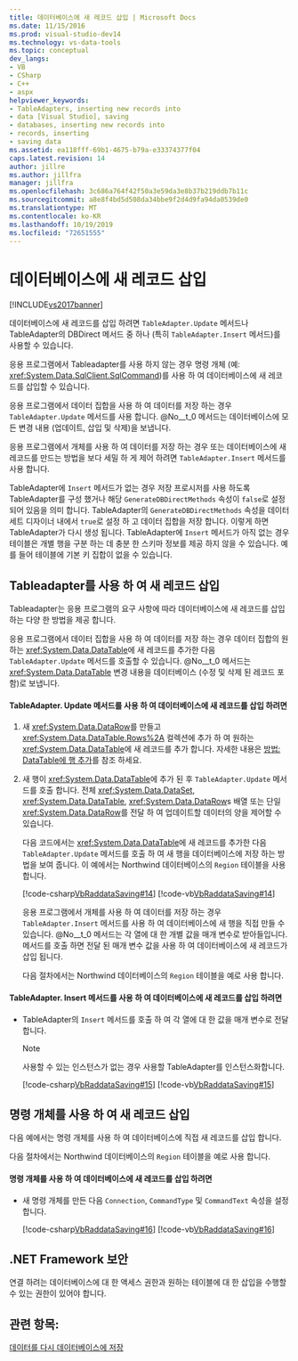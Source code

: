 ```yaml
---
title: 데이터베이스에 새 레코드 삽입 | Microsoft Docs
ms.date: 11/15/2016
ms.prod: visual-studio-dev14
ms.technology: vs-data-tools
ms.topic: conceptual
dev_langs:
- VB
- CSharp
- C++
- aspx
helpviewer_keywords:
- TableAdapters, inserting new records into
- data [Visual Studio], saving
- databases, inserting new records into
- records, inserting
- saving data
ms.assetid: ea118fff-69b1-4675-b79a-e33374377f04
caps.latest.revision: 14
author: jillre
ms.author: jillfra
manager: jillfra
ms.openlocfilehash: 3c686a764f42f50a3e59da3e8b37b219ddb7b11c
ms.sourcegitcommit: a8e8f4bd5d508da34bbe9f2d4d9fa94da0539de0
ms.translationtype: MT
ms.contentlocale: ko-KR
ms.lasthandoff: 10/19/2019
ms.locfileid: "72651555"
---
```

# <a name="insert-new-records-into-a-database"></a>데이터베이스에 새 레코드 삽입
[!INCLUDE[vs2017banner](../includes/vs2017banner.md)]

데이터베이스에 새 레코드를 삽입 하려면 `TableAdapter.Update` 메서드나 TableAdapter의 DBDirect 메서드 중 하나 (특히 `TableAdapter.Insert` 메서드)를 사용할 수 있습니다.

 응용 프로그램에서 Tableadapter를 사용 하지 않는 경우 명령 개체 (예: <xref:System.Data.SqlClient.SqlCommand>)를 사용 하 여 데이터베이스에 새 레코드를 삽입할 수 있습니다.

 응용 프로그램에서 데이터 집합을 사용 하 여 데이터를 저장 하는 경우 `TableAdapter.Update` 메서드를 사용 합니다. @No__t_0 메서드는 데이터베이스에 모든 변경 내용 (업데이트, 삽입 및 삭제)을 보냅니다.

 응용 프로그램에서 개체를 사용 하 여 데이터를 저장 하는 경우 또는 데이터베이스에 새 레코드를 만드는 방법을 보다 세밀 하 게 제어 하려면 `TableAdapter.Insert` 메서드를 사용 합니다.

 TableAdapter에 `Insert` 메서드가 없는 경우 저장 프로시저를 사용 하도록 TableAdapter를 구성 했거나 해당 `GenerateDBDirectMethods` 속성이 `false`로 설정 되어 있음을 의미 합니다. TableAdapter의 `GenerateDBDirectMethods` 속성을 데이터 세트 디자이너 내에서 `true`로 설정 하 고 데이터 집합을 저장 합니다. 이렇게 하면 TableAdapter가 다시 생성 됩니다. TableAdapter에 `Insert` 메서드가 아직 없는 경우 테이블은 개별 행을 구분 하는 데 충분 한 스키마 정보를 제공 하지 않을 수 있습니다. 예를 들어 테이블에 기본 키 집합이 없을 수 있습니다.

## <a name="insert-new-records-by-using-tableadapters"></a>Tableadapter를 사용 하 여 새 레코드 삽입
 Tableadapter는 응용 프로그램의 요구 사항에 따라 데이터베이스에 새 레코드를 삽입 하는 다양 한 방법을 제공 합니다.

 응용 프로그램에서 데이터 집합을 사용 하 여 데이터를 저장 하는 경우 데이터 집합의 원하는 <xref:System.Data.DataTable>에 새 레코드를 추가한 다음 `TableAdapter.Update` 메서드를 호출할 수 있습니다. @No__t_0 메서드는 <xref:System.Data.DataTable> 변경 내용을 데이터베이스 (수정 및 삭제 된 레코드 포함)로 보냅니다.

#### <a name="to-insert-new-records-into-a-database-by-using-the-tableadapterupdate-method"></a>TableAdapter. Update 메서드를 사용 하 여 데이터베이스에 새 레코드를 삽입 하려면

1. 새 <xref:System.Data.DataRow>를 만들고 <xref:System.Data.DataTable.Rows%2A> 컬렉션에 추가 하 여 원하는 <xref:System.Data.DataTable>에 새 레코드를 추가 합니다. 자세한 내용은 [방법: DataTable에 행 추가](https://msdn.microsoft.com/library/78ebbb43-c402-49cf-81da-0715289487bf)를 참조 하세요.

2. 새 행이 <xref:System.Data.DataTable>에 추가 된 후 `TableAdapter.Update` 메서드를 호출 합니다. 전체 <xref:System.Data.DataSet>, <xref:System.Data.DataTable>, <xref:System.Data.DataRow>s 배열 또는 단일 <xref:System.Data.DataRow>를 전달 하 여 업데이트할 데이터의 양을 제어할 수 있습니다.

    다음 코드에서는 <xref:System.Data.DataTable>에 새 레코드를 추가한 다음 `TableAdapter.Update` 메서드를 호출 하 여 새 행을 데이터베이스에 저장 하는 방법을 보여 줍니다. 이 예에서는 Northwind 데이터베이스의 `Region` 테이블을 사용 합니다.

    [!code-csharp[VbRaddataSaving#14](../snippets/csharp/VS_Snippets_VBCSharp/VbRaddataSaving/CS/Form5.cs#14)]
    [!code-vb[VbRaddataSaving#14](../snippets/visualbasic/VS_Snippets_VBCSharp/VbRaddataSaving/VB/Form5.vb#14)]

   응용 프로그램에서 개체를 사용 하 여 데이터를 저장 하는 경우 `TableAdapter.Insert` 메서드를 사용 하 여 데이터베이스에 새 행을 직접 만들 수 있습니다. @No__t_0 메서드는 각 열에 대 한 개별 값을 매개 변수로 받아들입니다. 메서드를 호출 하면 전달 된 매개 변수 값을 사용 하 여 데이터베이스에 새 레코드가 삽입 됩니다.

   다음 절차에서는 Northwind 데이터베이스의 `Region` 테이블을 예로 사용 합니다.

#### <a name="to-insert-new-records-into-a-database-by-using-the-tableadapterinsert-method"></a>TableAdapter. Insert 메서드를 사용 하 여 데이터베이스에 새 레코드를 삽입 하려면

- TableAdapter의 `Insert` 메서드를 호출 하 여 각 열에 대 한 값을 매개 변수로 전달 합니다.

    > [!NOTE]
    > 사용할 수 있는 인스턴스가 없는 경우 사용할 TableAdapter를 인스턴스화합니다.

     [!code-csharp[VbRaddataSaving#15](../snippets/csharp/VS_Snippets_VBCSharp/VbRaddataSaving/CS/Class1.cs#15)]
     [!code-vb[VbRaddataSaving#15](../snippets/visualbasic/VS_Snippets_VBCSharp/VbRaddataSaving/VB/Class1.vb#15)]

## <a name="insert-new-records-by-using-command-objects"></a>명령 개체를 사용 하 여 새 레코드 삽입
 다음 예에서는 명령 개체를 사용 하 여 데이터베이스에 직접 새 레코드를 삽입 합니다.

 다음 절차에서는 Northwind 데이터베이스의 `Region` 테이블을 예로 사용 합니다.

#### <a name="to-insert-new-records-into-a-database-by-using-command-objects"></a>명령 개체를 사용 하 여 데이터베이스에 새 레코드를 삽입 하려면

- 새 명령 개체를 만든 다음 `Connection`, `CommandType` 및 `CommandText` 속성을 설정 합니다.

     [!code-csharp[VbRaddataSaving#16](../snippets/csharp/VS_Snippets_VBCSharp/VbRaddataSaving/CS/Class1.cs#16)]
     [!code-vb[VbRaddataSaving#16](../snippets/visualbasic/VS_Snippets_VBCSharp/VbRaddataSaving/VB/Class1.vb#16)]

## <a name="net-framework-security"></a>.NET Framework 보안
 연결 하려는 데이터베이스에 대 한 액세스 권한과 원하는 테이블에 대 한 삽입을 수행할 수 있는 권한이 있어야 합니다.

## <a name="see-also"></a>관련 항목:
 [데이터를 다시 데이터베이스에 저장](../data-tools/save-data-back-to-the-database.md)
